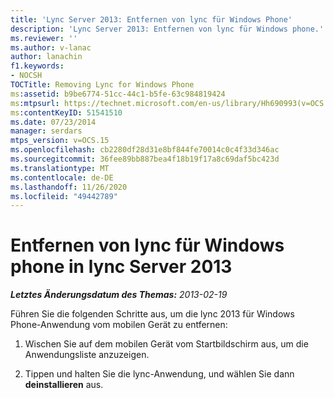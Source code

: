 ```yaml
---
title: 'Lync Server 2013: Entfernen von lync für Windows Phone'
description: 'Lync Server 2013: Entfernen von lync für Windows phone.'
ms.reviewer: ''
ms.author: v-lanac
author: lanachin
f1.keywords:
- NOCSH
TOCTitle: Removing Lync for Windows Phone
ms:assetid: b9be6774-51cc-44c1-b5fe-63c984819424
ms:mtpsurl: https://technet.microsoft.com/en-us/library/Hh690993(v=OCS.15)
ms:contentKeyID: 51541510
ms.date: 07/23/2014
manager: serdars
mtps_version: v=OCS.15
ms.openlocfilehash: cb2280df28d31e8bf844fe70014c0c4f33d346ac
ms.sourcegitcommit: 36fee89bb887bea4f18b19f17a8c69daf5bc423d
ms.translationtype: MT
ms.contentlocale: de-DE
ms.lasthandoff: 11/26/2020
ms.locfileid: "49442789"
---
```

# <a name="removing-lync-for-windows-phone-in-lync-server-2013"></a>Entfernen von lync für Windows phone in lync Server 2013

<div data-xmlns="http://www.w3.org/1999/xhtml">

<div class="topic" data-xmlns="http://www.w3.org/1999/xhtml" data-msxsl="urn:schemas-microsoft-com:xslt" data-cs="https://msdn.microsoft.com/">

<div data-asp="https://msdn2.microsoft.com/asp">



</div>

<div id="mainSection">

<div id="mainBody">

<span> </span>

_**Letztes Änderungsdatum des Themas:** 2013-02-19_

Führen Sie die folgenden Schritte aus, um die lync 2013 für Windows Phone-Anwendung vom mobilen Gerät zu entfernen:

1.  Wischen Sie auf dem mobilen Gerät vom Startbildschirm aus, um die Anwendungsliste anzuzeigen.

2.  Tippen und halten Sie die lync-Anwendung, und wählen Sie dann **deinstallieren** aus.

</div>

<span> </span>

</div>

</div>

</div>

